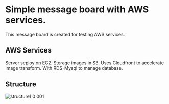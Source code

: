 # Simple message board with AWS services.

This message board is created for testing AWS services.

## AWS Services
Server seploy on EC2.
Storage images in S3.
Uses Cloudfront to accelerate image transform.
With RDS-Mysql to manage database.

## Structure
![structure1 0 001](https://user-images.githubusercontent.com/56625237/165313866-9fbda115-4598-4c71-aa11-e7da136aeaff.jpeg)
